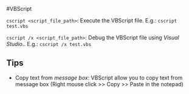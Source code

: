 #VBScript

`cscript <script_file_path>`: Execute the VBScript file. E.g.: `cscript test.vbs`


`cscript /x <script_file_path>`: Debug the VBScript file using *Visual Studio*.. E.g.: `cscript /x test.vbs`

## Tips

- Copy text from *message box*: VBScript allow you to copy text from message box (Right mouse click >> Copy >> Paste in the notepad)


